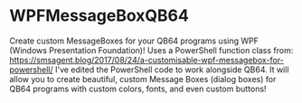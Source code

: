 # WPFMessageBoxQB64
Create custom MessageBoxes for your QB64 programs using WPF (Windows Presentation Foundation)!
Uses a PowerShell function class from:
https://smsagent.blog/2017/08/24/a-customisable-wpf-messagebox-for-powershell/
I've edited the PowerShell code to work alongside QB64. It will allow you to create beautiful, custom Message Boxes (dialog boxes) for QB64 programs with custom colors, fonts, and even custom buttons!
